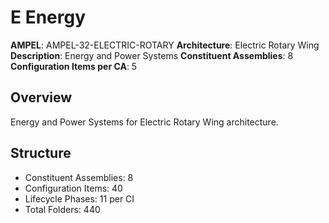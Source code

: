 # E Energy

**AMPEL**: AMPEL-32-ELECTRIC-ROTARY
**Architecture**: Electric Rotary Wing
**Description**: Energy and Power Systems
**Constituent Assemblies**: 8
**Configuration Items per CA**: 5

## Overview
Energy and Power Systems for Electric Rotary Wing architecture.

## Structure
- Constituent Assemblies: 8
- Configuration Items: 40
- Lifecycle Phases: 11 per CI
- Total Folders: 440
